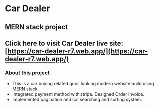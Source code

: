 # Car Dealer

## MERN stack project

## Click here to visit Car Dealer live site: [https://car-dealer-r7.web.app/](https://car-dealer-r7.web.app/)

### About this project

- This is a car buying related good looking modern website build using MERN stack.
- Integrated payment method with stripe. Designed Order invoice.
- Implemented pagination and car searching and sorting system.
